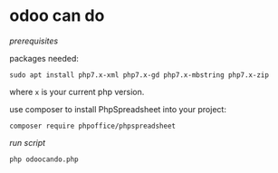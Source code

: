 # odoo can do

*prerequisites*

packages needed:

`sudo apt install php7.x-xml php7.x-gd php7.x-mbstring php7.x-zip`

where `x` is your current php version.

use composer to install PhpSpreadsheet into your project:

`composer require phpoffice/phpspreadsheet`

*run script*

`php odoocando.php`